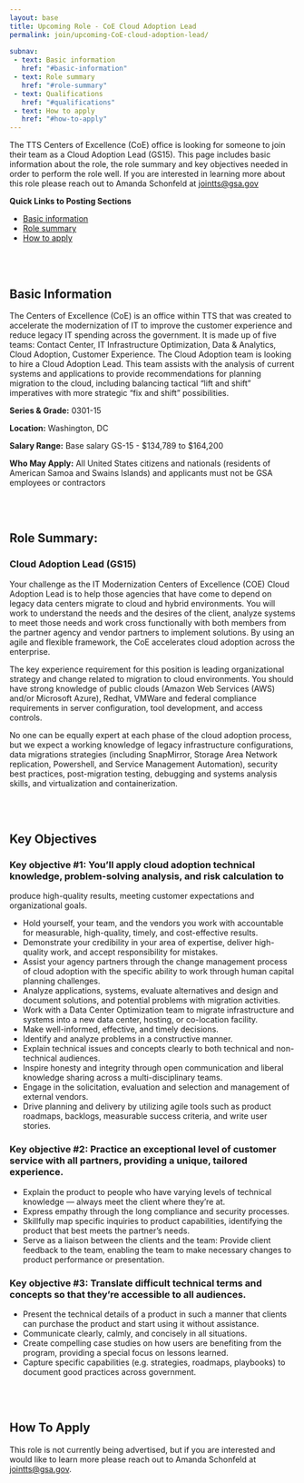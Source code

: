 ```yaml
---
layout: base
title: Upcoming Role - CoE Cloud Adoption Lead
permalink: join/upcoming-CoE-cloud-adoption-lead/ 
 
subnav:
 - text: Basic information
   href: "#basic-information"
 - text: Role summary
   href: "#role-summary" 
 - text: Qualifications
   href: "#qualifications"
 - text: How to apply
   href: "#how-to-apply"
---
```


The TTS Centers of Excellence (CoE) office is looking for someone to join their team as a Cloud Adoption Lead (GS15). This page
includes basic information about the role, the role summary and key objectives needed in order to perform the role well. 
If you are interested in learning more about this role please reach out to Amanda Schonfeld at 
[jointts@gsa.gov](mailto:jointts@gsa.gov)

**Quick Links to Posting Sections**
- [Basic information]({{site.baseurl}}/join/upcoming-18F-consulting-software-engineer/#basic-information)
- [Role summary]({{site.baseurl}}/join/upcoming-18F-consulting-software-engineer/#role-summary)
- [How to apply]({{site.baseurl}}/join/upcoming-18F-consulting-software-engineer/#how-to-apply)


<div class="paragraph"><p><br>
<br></p></div>


## Basic Information

The Centers of Excellence (CoE) is an office within TTS that was created to accelerate the modernization of IT to improve 
the customer experience and reduce legacy IT spending across the government. It is made up of five teams: Contact Center, IT 
Infrastructure Optimization, Data & Analytics, Cloud Adoption, Customer Experience. The Cloud Adoption team is looking to 
hire a Cloud Adoption Lead.  This team assists with the analysis of current systems and applications to provide recommendations 
for planning migration to the cloud, including balancing tactical “lift and shift” imperatives with more strategic “fix and 
shift” possibilities.

**Series & Grade:** 
0301-15 

**Location:** 
Washington, DC

**Salary Range:** 
Base salary GS-15 - $134,789 to $164,200

**Who May Apply:**
All United States citizens and nationals (residents of American Samoa and Swains Islands) and applicants must not be GSA employees or contractors

<div class="paragraph"><p><br>
<br></p></div>


## Role Summary: 

### Cloud Adoption Lead (GS15)

Your challenge as the IT Modernization Centers of Excellence (COE) Cloud Adoption Lead is to help those agencies that have 
come to depend on legacy data centers migrate to cloud and hybrid environments. You will work to understand the needs and 
the desires of the client, analyze systems to meet those needs and work cross functionally with both members from the partner
agency and vendor partners to implement solutions.  By using an agile and flexible framework, the CoE accelerates cloud 
adoption across the enterprise.

The key experience requirement for this position is leading organizational strategy and change related to migration to cloud
environments. You should have strong knowledge of public clouds (Amazon Web Services (AWS) and/or Microsoft Azure), Redhat,
VMWare and federal compliance requirements in server configuration, tool development, and access controls.

No one can be equally expert at each phase of the cloud adoption process, but we expect a working knowledge of legacy 
infrastructure configurations, data migrations strategies (including SnapMirror, Storage Area Network replication, Powershell,
and Service Management Automation), security best practices, post-migration testing, debugging and systems analysis skills,
and virtualization and containerization.

<div class="paragraph"><p><br>
<br></p></div>

## Key Objectives

### Key objective #1: You’ll apply cloud adoption technical knowledge, problem-solving analysis, and risk calculation to 
produce high-quality results, meeting customer expectations and organizational goals.

- Hold yourself, your team, and the vendors you work with accountable for measurable, high-quality, timely, and 
cost-effective results.
- Demonstrate your credibility in your area of expertise, deliver high-quality work, and accept responsibility for mistakes.
- Assist your agency partners through the change management process of cloud  adoption with the specific ability to work 
through human capital planning challenges.
- Analyze applications, systems, evaluate alternatives and design and document solutions, and potential problems with 
migration activities. 
- Work with a Data Center Optimization team to migrate infrastructure and systems into a new data center, hosting, or 
co-location facility.
- Make well-informed, effective, and timely decisions.
- Identify and analyze problems in a constructive manner.
- Explain technical issues and concepts clearly to both technical and non-technical audiences.
- Inspire honesty and integrity through open communication and liberal knowledge sharing across a multi-disciplinary teams.
- Engage in the solicitation, evaluation and selection and management of external vendors.
- Drive planning and delivery by utilizing agile tools such as product roadmaps, backlogs, measurable success criteria, and 
write user stories.



### Key objective #2: Practice an exceptional level of customer service with all partners, providing a unique, tailored experience.  
- Explain the product to people who have varying levels of technical knowledge — always meet the client where they’re at. 
- Express empathy through the long compliance and security processes.  
- Skillfully map specific inquiries to product capabilities, identifying the product that best meets the partner’s needs.
- Serve as a liaison between the clients and the team: Provide client feedback to the team, enabling the team to make 
necessary changes to product performance or presentation.


### Key objective #3: Translate difficult technical terms and concepts so that they’re accessible to all audiences. 
- Present the technical details of a product in such a manner that clients can purchase the product and start using it 
without assistance. 
- Communicate clearly, calmly, and concisely in all situations. 
- Create compelling case studies on how users are benefiting from the program, providing a special focus on lessons learned. 
- Capture specific capabilities (e.g. strategies, roadmaps, playbooks) to document good practices across government.


<div class="paragraph"><p><br>
<br></p></div>


## How To Apply

This role is not currently being advertised, but if you are interested and would like to learn more please reach out to 
Amanda Schonfeld at [jointts@gsa.gov](mailto:jointts@gsa.gov).
